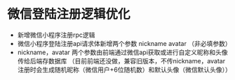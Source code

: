 # 微信登陆注册逻辑优化
- 新增微信小程序注册rpc逻辑
- 微信小程序登陆注册api请求体新增两个参数 nickname avatar （非必填参数）
- nickname，avatar 两个参数由前端通过微信api获取或进行自定义昵称和头像传给后端存数据库 （目前前端还没做，兼容旧版本，不传nickname，avatar 注册时会生成随机昵称（微信用户+6位随机数）和默认头像（微信默认头像））
